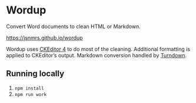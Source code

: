 # Wordup

Convert Word documents to clean HTML or Markdown.

<https://jsnmrs.github.io/wordup>

Wordup uses [CKEditor 4](https://ckeditor.com/ckeditor-4/) to do most of the cleaning. Additional formatting is applied to CKEditor&rsquo;s output. Markdown conversion handled by [Turndown](https://github.com/domchristie/turndown).

## Running locally

1. `npm install`
2. `npm run work`
